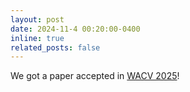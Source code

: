 ```yaml
---
layout: post
date: 2024-11-4 00:20:00-0400
inline: true
related_posts: false
---
```


We got a paper accepted in [WACV 2025](https://wacv2025.thecvf.com/)!